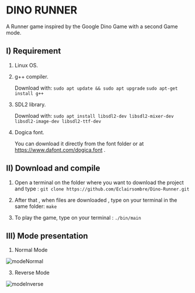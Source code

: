 # DINO RUNNER

A Runner game inspired by the Google Dino Game with a second Game mode.

## I) Requirement
1. Linux OS.
2.  g++ compiler. 

    Download with: 
    ```sudo apt update && sudo apt upgrade``` 
    ```sudo apt-get install g++ ```

3. SDL2 library.

    Download with: 
    ```sudo apt install libsdl2-dev libsdl2-mixer-dev libsdl2-image-dev libsdl2-ttf-dev```
    
4. Dogica font.

    You can download it directly from the font folder or at https://www.dafont.com/dogica.font .
    





## II) Download and compile  
1. Open a terminal on the folder where you want to download the project and type : 
   ```git clone https://github.com/Eclairsombre/Dino-Runner.git```
2. After that , when files are downloaded , type on your terminal  in the same folder: 
   ```make```   
     
3. To play the game, type on your terminal : ```./bin/main```  
  

## III) Mode presentation

1. Normal Mode

![modeNormal](https://github.com/Eclairsombre/Dino-Runner/assets/130174141/752ea9e5-95bb-4a7b-8eb4-46f1e48bbfb3)

3. Reverse Mode
   
![modeInverse](https://github.com/Eclairsombre/Dino-Runner/assets/130174141/68993d46-ec91-47e9-9d30-c5b822e957e0)

